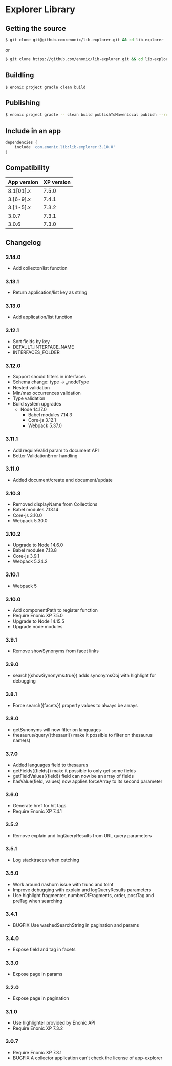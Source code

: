 # Explorer Library

## Getting the source

```sh
$ git clone git@github.com:enonic/lib-explorer.git && cd lib-explorer
```

or

```sh
$ git clone https://github.com/enonic/lib-explorer.git && cd lib-explorer
```

## Buildling

```sh
$ enonic project gradle clean build
```

## Publishing

```sh
$ enonic project gradle -- clean build publishToMavenLocal publish --refresh-dependencies
```


## Include in an app

```build.gradle
dependencies {
	include 'com.enonic.lib:lib-explorer:3.10.0'
}
```

## Compatibility

| App version | XP version |
| ----------- | ---------- |
| 3.1[01].x | 7.5.0 |
| 3.[6-9].x | 7.4.1 |
| 3.[1-5].x | 7.3.2 |
| 3.0.7 | 7.3.1 |
| 3.0.6 | 7.3.0 |

## Changelog

### 3.14.0

* Add collector/list function

### 3.13.1

* Return application/list key as string

### 3.13.0

* Add application/list function

### 3.12.1

* Sort fields by key
* DEFAULT_INTERFACE_NAME
* INTERFACES_FOLDER

### 3.12.0

* Support should filters in interfaces
* Schema change: type -> _nodeType
* Nested validation
* Min/max occurrences validation
* Type validation
* Build system upgrades
  * Node 14.17.0
	  * Babel modules 7.14.3
	  * Core-js 3.12.1
	  * Webpack 5.37.0

### 3.11.1

* Add requireValid param to document API
* Better ValidationError handling

### 3.11.0

* Added document/create and document/update

### 3.10.3

* Removed displayName from Collections
* Babel modules 7.13.14
* Core-js 3.10.0
* Webpack 5.30.0

### 3.10.2

* Upgrade to Node 14.6.0
* Babel modules 7.13.8
* Core-js 3.9.1
* Webpack 5.24.2

### 3.10.1

* Webpack 5

### 3.10.0

* Add componentPath to register function
* Require Enonic XP 7.5.0
* Upgrade to Node 14.15.5
* Upgrade node modules

### 3.9.1

* Remove showSynonyms from facet links

### 3.9.0

* search({showSynonyms:true}) adds synonymsObj with highlight for debugging

### 3.8.1

* Force search({facets}) property values to always be arrays

### 3.8.0

* getSynonyms will now filter on languages
* thesaurus/query({thesauri}) make it possible to filter on thesaurus name(s)

### 3.7.0

* Added languages field to thesaurus
* getFields({fields}) make it possible to only get some fields
* getFieldValues({field}) field can now be an array of fields
* hasValue(field, values) now applies forceArray to its second parameter

### 3.6.0

* Generate href for hit tags
* Require Enonic XP 7.4.1

### 3.5.2

* Remove explain and logQueryResults from URL query parameters

### 3.5.1

* Log stacktraces when catching

### 3.5.0

* Work around nashorn issue with trunc and toInt
* Improve debugging with explain and logQueryResults parameters
* Use highlight fragmenter, numberOfFragments, order, postTag and preTag when searching

### 3.4.1

* BUGFIX Use washedSearchString in pagination and params

### 3.4.0

* Expose field and tag in facets

### 3.3.0

* Expose page in params

### 3.2.0

* Expose page in pagination

### 3.1.0

* Use highlighter provided by Enonic API
* Require Enonic XP 7.3.2

### 3.0.7

* Require Enonic XP 7.3.1
* BUGFIX A collector application can't check the license of app-explorer
